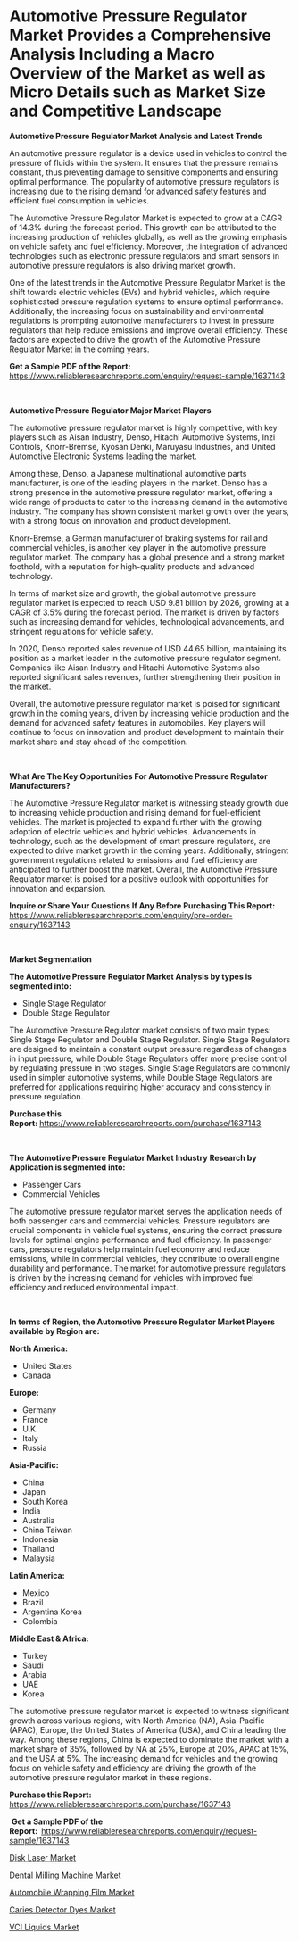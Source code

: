 <p><h1>Automotive Pressure Regulator Market Provides a Comprehensive Analysis Including a Macro Overview of the Market as well as Micro Details such as Market Size and Competitive Landscape</h1></p><p><strong>Automotive Pressure Regulator Market Analysis and Latest Trends</strong></p>
<p><p>An automotive pressure regulator is a device used in vehicles to control the pressure of fluids within the system. It ensures that the pressure remains constant, thus preventing damage to sensitive components and ensuring optimal performance. The popularity of automotive pressure regulators is increasing due to the rising demand for advanced safety features and efficient fuel consumption in vehicles.</p><p>The Automotive Pressure Regulator Market is expected to grow at a CAGR of 14.3% during the forecast period. This growth can be attributed to the increasing production of vehicles globally, as well as the growing emphasis on vehicle safety and fuel efficiency. Moreover, the integration of advanced technologies such as electronic pressure regulators and smart sensors in automotive pressure regulators is also driving market growth.</p><p>One of the latest trends in the Automotive Pressure Regulator Market is the shift towards electric vehicles (EVs) and hybrid vehicles, which require sophisticated pressure regulation systems to ensure optimal performance. Additionally, the increasing focus on sustainability and environmental regulations is prompting automotive manufacturers to invest in pressure regulators that help reduce emissions and improve overall efficiency. These factors are expected to drive the growth of the Automotive Pressure Regulator Market in the coming years.</p></p>
<p><strong>Get a Sample PDF of the Report:&nbsp;</strong> <a href="https://www.reliableresearchreports.com/enquiry/request-sample/1637143">https://www.reliableresearchreports.com/enquiry/request-sample/1637143</a></p>
<p>&nbsp;</p>
<p><strong>Automotive Pressure Regulator Major Market Players</strong></p>
<p><p>The automotive pressure regulator market is highly competitive, with key players such as Aisan Industry, Denso, Hitachi Automotive Systems, Inzi Controls, Knorr-Bremse, Kyosan Denki, Maruyasu Industries, and United Automotive Electronic Systems leading the market.</p><p>Among these, Denso, a Japanese multinational automotive parts manufacturer, is one of the leading players in the market. Denso has a strong presence in the automotive pressure regulator market, offering a wide range of products to cater to the increasing demand in the automotive industry. The company has shown consistent market growth over the years, with a strong focus on innovation and product development.</p><p>Knorr-Bremse, a German manufacturer of braking systems for rail and commercial vehicles, is another key player in the automotive pressure regulator market. The company has a global presence and a strong market foothold, with a reputation for high-quality products and advanced technology.</p><p>In terms of market size and growth, the global automotive pressure regulator market is expected to reach USD 9.81 billion by 2026, growing at a CAGR of 3.5% during the forecast period. The market is driven by factors such as increasing demand for vehicles, technological advancements, and stringent regulations for vehicle safety.</p><p>In 2020, Denso reported sales revenue of USD 44.65 billion, maintaining its position as a market leader in the automotive pressure regulator segment. Companies like Aisan Industry and Hitachi Automotive Systems also reported significant sales revenues, further strengthening their position in the market.</p><p>Overall, the automotive pressure regulator market is poised for significant growth in the coming years, driven by increasing vehicle production and the demand for advanced safety features in automobiles. Key players will continue to focus on innovation and product development to maintain their market share and stay ahead of the competition.</p></p>
<p>&nbsp;</p>
<p><strong>What Are The Key Opportunities For Automotive Pressure Regulator Manufacturers?</strong></p>
<p><p>The Automotive Pressure Regulator market is witnessing steady growth due to increasing vehicle production and rising demand for fuel-efficient vehicles. The market is projected to expand further with the growing adoption of electric vehicles and hybrid vehicles. Advancements in technology, such as the development of smart pressure regulators, are expected to drive market growth in the coming years. Additionally, stringent government regulations related to emissions and fuel efficiency are anticipated to further boost the market. Overall, the Automotive Pressure Regulator market is poised for a positive outlook with opportunities for innovation and expansion.</p></p>
<p><strong>Inquire or Share Your Questions If Any Before Purchasing This Report:</strong> <a href="https://www.reliableresearchreports.com/enquiry/pre-order-enquiry/1637143">https://www.reliableresearchreports.com/enquiry/pre-order-enquiry/1637143</a></p>
<p>&nbsp;</p>
<p><strong>Market Segmentation</strong></p>
<p><strong>The Automotive Pressure Regulator Market Analysis by types is segmented into:</strong></p>
<p><ul><li>Single Stage Regulator</li><li>Double Stage Regulator</li></ul></p>
<p><p>The Automotive Pressure Regulator market consists of two main types: Single Stage Regulator and Double Stage Regulator. Single Stage Regulators are designed to maintain a constant output pressure regardless of changes in input pressure, while Double Stage Regulators offer more precise control by regulating pressure in two stages. Single Stage Regulators are commonly used in simpler automotive systems, while Double Stage Regulators are preferred for applications requiring higher accuracy and consistency in pressure regulation.</p></p>
<p><strong>Purchase this Report:&nbsp;</strong><a href="https://www.reliableresearchreports.com/purchase/1637143">https://www.reliableresearchreports.com/purchase/1637143</a></p>
<p>&nbsp;</p>
<p><strong>The Automotive Pressure Regulator Market Industry Research by Application is segmented into:</strong></p>
<p><ul><li>Passenger Cars</li><li>Commercial Vehicles</li></ul></p>
<p><p>The automotive pressure regulator market serves the application needs of both passenger cars and commercial vehicles. Pressure regulators are crucial components in vehicle fuel systems, ensuring the correct pressure levels for optimal engine performance and fuel efficiency. In passenger cars, pressure regulators help maintain fuel economy and reduce emissions, while in commercial vehicles, they contribute to overall engine durability and performance. The market for automotive pressure regulators is driven by the increasing demand for vehicles with improved fuel efficiency and reduced environmental impact.</p></p>
<p>&nbsp;</p>
<p><strong>In terms of Region, the Automotive Pressure Regulator Market Players available by Region are:</strong></p>
<p>
    <p> <strong> North America: </strong>
        <ul>
            <li>United States</li>
            <li>Canada</li>
        </ul>
        </p> 
    <p> <strong> Europe: </strong>
        <ul>
            <li>Germany</li>
            <li>France</li>
            <li>U.K.</li>
            <li>Italy</li>
            <li>Russia</li>
        </ul>
        </p> 
    <p> <strong> Asia-Pacific: </strong>
        <ul>
            <li>China</li>
            <li>Japan</li>
            <li>South Korea</li>
            <li>India</li>
            <li>Australia</li>
            <li>China Taiwan</li>
            <li>Indonesia</li>
            <li>Thailand</li>
            <li>Malaysia</li>
        </ul>
        </p> 
    <p> <strong> Latin America: </strong>
        <ul>
            <li>Mexico</li>
            <li>Brazil</li>
            <li>Argentina Korea</li>
            <li>Colombia</li>
        </ul>
        </p> 
    <p> <strong> Middle East & Africa: </strong>
        <ul>
            <li>Turkey</li>
            <li>Saudi</li>
            <li>Arabia</li>
            <li>UAE</li>
            <li>Korea</li>
        </ul>
    </p>
    </p>
<p><p>The automotive pressure regulator market is expected to witness significant growth across various regions, with North America (NA), Asia-Pacific (APAC), Europe, the United States of America (USA), and China leading the way. Among these regions, China is expected to dominate the market with a market share of 35%, followed by NA at 25%, Europe at 20%, APAC at 15%, and the USA at 5%. The increasing demand for vehicles and the growing focus on vehicle safety and efficiency are driving the growth of the automotive pressure regulator market in these regions.</p></p>
<p><strong>Purchase this Report: </strong><a href="https://www.reliableresearchreports.com/purchase/1637143">https://www.reliableresearchreports.com/purchase/1637143</a></p>
<p>&nbsp;<strong>Get a Sample PDF of the Report:&nbsp;&nbsp;</strong><a href="https://www.reliableresearchreports.com/enquiry/request-sample/1637143">https://www.reliableresearchreports.com/enquiry/request-sample/1637143</a></p>
<p><strong></strong></p>
<p><p><a href="https://issuu.com/reportprime-2/docs/disk-laser-market-size-2030.pptx">Disk Laser Market</a></p><p><a href="https://medium.com/@kathrynlynch04/dental-milling-machine-market-furnishes-information-on-market-share-market-trends-and-market-1c0b5f5e2f2b">Dental Milling Machine Market</a></p><p><a href="https://github.com/PeterParrish5/Market-Research-Report-List-3/blob/main/automobile-wrapping-film-market.md">Automobile Wrapping Film Market</a></p><p><a href="https://medium.com/@ericahahn435/caries-detector-dyes-market-report-reveals-the-latest-trends-and-growth-opportunities-of-this-0316c2e5aa95">Caries Detector Dyes Market</a></p><p><a href="https://issuu.com/reportprime-2/docs/vci-liquids-market-size-2030.pptx">VCI Liquids Market</a></p></p>